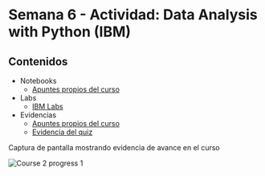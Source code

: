 # Semana 6 - Actividad: Data Analysis with Python (IBM)

## Contenidos

* Notebooks
  * [Apuntes propios del curso](./2_Notebooks_Evidencias_y_Apuntes/)
* Labs
  * [IBM Labs](./1_IBM-Labs/)
* Evidencias
  * [Apuntes propios del curso](./2_Notebooks_Evidencias_y_Apuntes/)
  * [Evidencia del quiz](2_Notebooks_Evidencias_y_Apuntes/Graded_Questions-Module3.pdf)

Captura de pantalla mostrando evidencia de avance en el curso

![Course 2 progress 1](../img/course2-progress-3.png)
